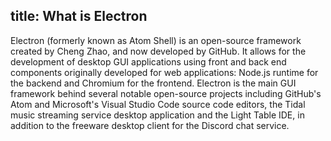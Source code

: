 title: What is Electron
---
Electron (formerly known as Atom Shell) is an open-source framework created by Cheng Zhao, and now developed by GitHub. It allows for the development of desktop GUI applications using front and back end components originally developed for web applications: Node.js runtime for the backend and Chromium for the frontend. Electron is the main GUI framework behind several notable open-source projects including GitHub's Atom and Microsoft's Visual Studio Code source code editors, the Tidal music streaming service desktop application and the Light Table IDE, in addition to the freeware desktop client for the Discord chat service.
